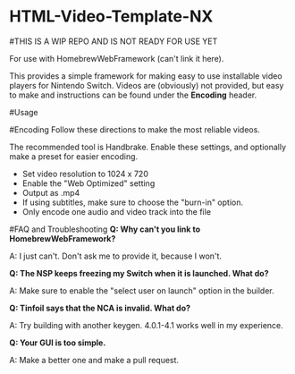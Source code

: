 # HTML-Video-Template-NX

#THIS IS A WIP REPO AND IS NOT READY FOR USE YET

For use with HomebrewWebFramework (can't link it here).

This provides a simple framework for making easy to use installable video players for Nintendo Switch. Videos are (obviously) not provided, but easy to make and instructions can be found under the **Encoding** header.

#Usage


#Encoding
Follow these directions to make the most reliable videos.

The recommended tool is Handbrake. Enable these settings, and optionally make a preset for easier encoding.

- Set video resolution to 1024 x 720
- Enable the "Web Optimized" setting
- Output as .mp4
- If using subtitles, make sure to choose the "burn-in" option.
- Only encode one audio and video track into the file

#FAQ and Troubleshooting
**Q: Why can't you link to HomebrewWebFramework?**

A: I just can't. Don't ask me to provide it, because I won't.

**Q: The NSP keeps freezing my Switch when it is launched. What do?**

A: Make sure to enable the "select user on launch" option in the builder.

**Q: Tinfoil says that the NCA is invalid. What do?**

A: Try building with another keygen. 4.0.1-4.1 works well in my experience.

**Q: Your GUI is too simple.**

A: Make a better one and make a pull request.